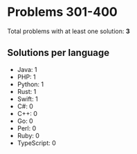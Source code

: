 # Problems 301-400

Total problems with at least one solution: **3**

## Solutions per language

- Java: 1
- PHP: 1
- Python: 1
- Rust: 1
- Swift: 1
- C#: 0
- C++: 0
- Go: 0
- Perl: 0
- Ruby: 0
- TypeScript: 0
